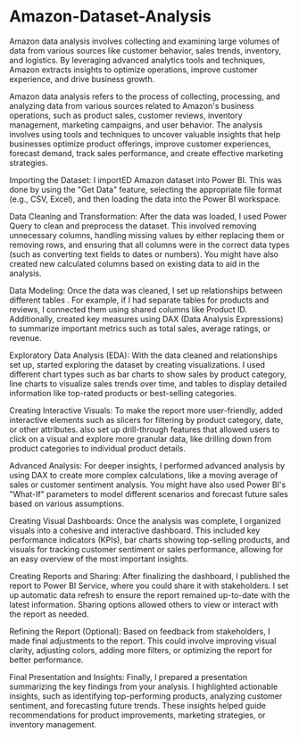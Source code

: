 # Amazon-Dataset-Analysis
Amazon data analysis involves collecting and examining large volumes of data from various sources like customer behavior, sales trends, inventory, and logistics. By leveraging advanced analytics tools and techniques, Amazon extracts insights to optimize operations, improve customer experience, and drive business growth.

Amazon data analysis refers to the process of collecting, processing, and analyzing data from various sources related to Amazon's business operations, such as product sales, 
customer reviews, inventory management, marketing campaigns, and user behavior.
The analysis involves using tools and techniques to uncover valuable insights that help businesses optimize product offerings, improve customer experiences, forecast demand,
track sales performance, and create effective marketing strategies. 

Importing the Dataset: I importED Amazon dataset into Power BI. This was done by using the "Get Data" feature, selecting the appropriate file format
(e.g., CSV, Excel), and then loading the data into the Power BI workspace.

Data Cleaning and Transformation: After the data was loaded, I used Power Query to clean and preprocess the dataset. This involved removing unnecessary columns, handling
missing values by either replacing them or removing rows, and ensuring that all columns were in the correct data types (such as converting text fields to dates or numbers).
You might have also created new calculated columns based on existing data to aid in the analysis.

Data Modeling: Once the data was cleaned, I set up relationships between different tables . For example, if I had separate tables for products and reviews, I
connected them using shared columns like Product ID. Additionally,  created key measures using DAX (Data Analysis Expressions) to summarize important metrics such as total
sales, average ratings, or revenue.

Exploratory Data Analysis (EDA): With the data cleaned and relationships set up, started exploring the dataset by creating visualizations. I used different chart types 
such as bar charts to show sales by product category, line charts to visualize sales trends over time, and tables to display detailed information like top-rated products or
best-selling categories.

Creating Interactive Visuals: To make the report more user-friendly, added interactive elements such as slicers for filtering by product category, date, or other attributes.
 also set up drill-through features that allowed users to click on a visual and explore more granular data, like drilling down from product categories to individual product
details.

Advanced Analysis: For deeper insights, I performed advanced analysis by using DAX to create more complex calculations, like a moving average of sales or customer sentiment
analysis. You might have also used Power BI's "What-If" parameters to model different scenarios and forecast future sales based on various assumptions.

Creating Visual Dashboards: Once the analysis was complete, I organized  visuals into a cohesive and interactive dashboard. This included key performance indicators
(KPIs), bar charts showing top-selling products, and visuals for tracking customer sentiment or sales performance, allowing for an easy overview of the most important insights.

Creating Reports and Sharing: After finalizing the dashboard, I published the report to Power BI Service, where you could share it with stakeholders. I set up automatic 
data refresh to ensure the report remained up-to-date with the latest information. Sharing options allowed others to view or interact with the report as needed.

Refining the Report (Optional): Based on feedback from stakeholders, I made final adjustments to the report. This could involve improving visual clarity, adjusting colors,
adding more filters, or optimizing the report for better performance.

Final Presentation and Insights: Finally, I prepared a presentation summarizing the key findings from your analysis. I highlighted actionable insights, such as identifying 
top-performing products, analyzing customer sentiment, and forecasting future trends. These insights helped guide recommendations for product improvements, marketing strategies,
or inventory management.

